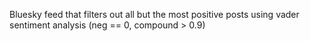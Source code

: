 Bluesky feed that filters out all but the most positive posts using vader sentiment analysis (neg == 0, compound > 0.9)